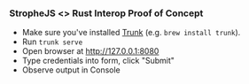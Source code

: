 ### StropheJS <> Rust Interop Proof of Concept

- Make sure you've installed [Trunk](https://trunkrs.dev) (e.g. `brew install trunk`).
- Run `trunk serve`
- Open browser at http://127.0.0.1:8080
- Type credentials into form, click "Submit"
- Observe output in Console
